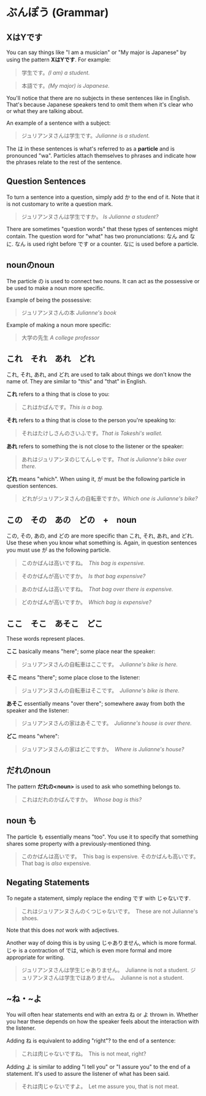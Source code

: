 # ぶんぽう (Grammar)

## XはYです

You can say things like "I am a musician" or "My major is Japanese" by using the pattern **XはYです**. For example:

> 学生です。*(I am) a student.*

> 本語です。*(My major) is Japanese.*

You'll notice that there are no subjects in these sentences like in English. That's because Japanese speakers tend to omit them when it's clear who or what they are talking about.

An example of a sentence with a subject:

> ジュリアンヌさんは学生です。*Julianne is a student.*

The は in these sentences is what's referred to as a **particle** and is pronounced "wa". Particles attach themselves to phrases and indicate how the phrases relate to the rest of the sentence.

## Question Sentences

To turn a sentence into a question, simply add か to the end of it. Note that it is not customary to write a question mark.

> ジュリアンヌさんは学生ですか。 *Is Julianne a student?*

There are sometimes "question words" that these types of sentences might contain. The question word for "what" has two pronunciations: なん and なに. なん is used right before です or a counter. なに is used before a particle.

## nounのnoun

The particle の is used to connect two nouns. It can act as the possessive or be used to make a noun more specific.

Example of being the possessive:

> ジュリアンヌさんの本  *Julianne's book*

Example of making a noun more specific:

> 大学の先生 *A college professor*

## これ　それ　あれ　どれ

これ, それ, あれ, and どれ are used to talk about things we don't know the name of. They are similar to "this" and "that" in English.

**これ** refers to a thing that is close to you:

> これはかばんです。*This is a bag.*

**それ** refers to a thing that is close to the person you're speaking to:

> それはたけしさんのさいふです。*That is Takeshi's wallet.*

**あれ** refers to something the is not close to the listener or the speaker:

> あれはジュリアンヌのじてんしゃです。*That is Julianne's bike over there.*

**どれ** means "which". When using it, が must be the following particle in question sentences.

> どれがジュリアンヌさんの自転車ですか。*Which one is Julianne's bike?*

## この　その　あの　どの　+　noun

この, その, あの, and どの are more specific than これ, それ, あれ, and どれ. Use these when you know what something is. Again, in question sentences you must use が as the following particle.

> このかばんは高いですね。　*This bag is expensive.*

> そのかばんが高いですか。　*Is that bag expensive?*

> あのかばんは高いですね。　*That bag over there is expensive.*

> どのかばんが高いですか。　*Which bag is expensive?*

## ここ　そこ　あそこ　どこ

These words represent places.

**ここ** basically means "here"; some place near the speaker:

> ジュリアンヌさんの自転車はここです。　*Julianne's bike is here.*

**そこ** means "there"; some place close to the listener:

> ジュリアンヌさんの自転車はそこです。　*Julianne's bike is there.*

**あそこ** essentially means "over there"; somewhere away from both the speaker and the listener:

> ジュリアンヌさんの家はあそこです。　*Julianne's house is over there.*

**どこ** means "where":

> ジュリアンヌさんの家はどこですか。　*Where is Julianne's house?*

## だれのnoun

The pattern **だれの\<noun>** is used to ask who something belongs to.

> これはだれのかばんですか。　*Whose bag is this?*

## noun も

The particle も essentially means "too". You use it to specify that something shares some property with a previously-mentioned thing.

> このかばんは高いです。　This bag is expensive.
> そのかばんも高いです。　That bag is *also* expensive.

## Negating Statements

To negate a statement, simply replace the ending です with じゃないです.

> これはジュリアンヌさんのくつじゃないです。　These are not Julianne's shoes.

Note that this does *not* work with adjectives.

Another way of doing this is by using じゃありません, which is more formal. じゃ is a contraction of では, which is even more formal and more appropriate for writing.

> ジュリアンヌさんは学生じゃありません。　Julianne is not a student.
> ジュリアンヌさんは学生ではありません。　Julianne is not a student.

## ~ね・~よ

You will often hear statements end with an extra ね or よ thrown in. Whether you hear these depends on how the speaker feels about the interaction with the listener.

Adding ね is equivalent to adding "right"? to the end of a sentence:

> これは肉じゃないですね。　This is not meat, right?

Adding よ is similar to adding "I tell you" or "I assure you" to the end of a statement. It's used to assure the listener of what has been said.

> それは肉じゃないですよ。　Let me assure you, that is not meat.